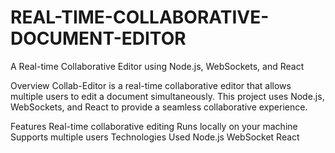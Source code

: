 # REAL-TIME-COLLABORATIVE-DOCUMENT-EDITOR
A Real-time Collaborative Editor using Node.js, WebSockets, and React

Overview
Collab-Editor is a real-time collaborative editor that allows multiple users to edit a document simultaneously. This project uses Node.js, WebSockets, and React to provide a seamless collaborative experience.

Features
Real-time collaborative editing
Runs locally on your machine
Supports multiple users
Technologies Used
Node.js
WebSocket
React
